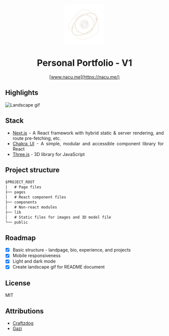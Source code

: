 <div align="center">
  <img src="public/logo-light-nobg.png" alt="logo" width="128"/>
  <h1>Personal Portfolio - V1</h1>

[www.nacu.me](https://nacu.me/)

</div>

## Highlights

![Landscape gif]("public/screenshots/landpage.gif")

<div align="justify">

## Stack

- [Next.js](https://nextjs.org/) - A React framework with hybrid static & server rendering, and route pre-fetching, etc.
- [Chakra UI](https://chakra-ui.com/) - A simple, modular and accessible component library for React
- [Three.js](https://threejs.org/) - 3D library for JavaScript

## Project structure

```
$PROJECT_ROOT
│   # Page files
├── pages
│   # React component files
├── components
│   # Non-react modules
├── lib
│   # Static files for images and 3D model file
└── public
```

## Roadmap

- [x] Basic structure - landpage, bio, experience, and projects
- [x] Mobile responsiveness
- [x] Light and dark mode
- [x] Create landscape gif for README document

## License

MIT

## Attributions

- [Craftzdog](https://github.com/craftzdog/craftzdog-homepage)
- [Gazi](https://github.com/gazijarin/Gazi)

</div>
